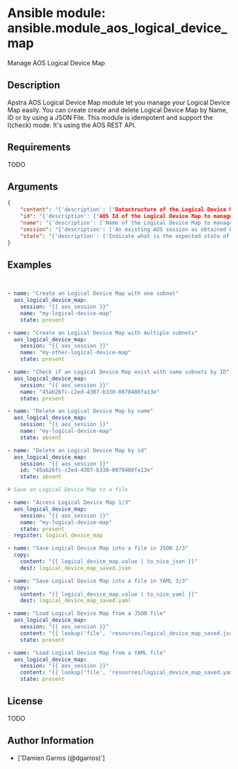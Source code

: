 # Ansible module: ansible.module_aos_logical_device_map


Manage AOS Logical Device Map

## Description

Apstra AOS Logical Device Map module let you manage your Logical Device Map easily. You can create create and delete Logical Device Map by Name, ID or by using a JSON File. This module is idempotent and support the I(check) mode. It's using the AOS REST API.

## Requirements

TODO

## Arguments

``` json
{
    "content": "{'description': ["Datastructure of the Logical Device Map to manage. The data can be in YAML / JSON or directly a variable. It's the same datastructure that is returned on success in I(value). Only one of I(name), I(id) or I(content) can be set."]}",
    "id": "{'description': ["AOS Id of the Logical Device Map to manage (can't be used to create a new Logical Device Map), Only one of I(name), I(id) or I(content) can be set."]}",
    "name": "{'description': ['Name of the Logical Device Map to manage. Only one of I(name), I(id) or I(content) can be set.']}",
    "session": "{'description': ['An existing AOS session as obtained by M(aos_login) module.'], 'required': True}",
    "state": "{'description': ['Indicate what is the expected state of the Logical Device Map (present or not).'], 'default': 'present', 'choices': ['present', 'absent']}",
}
```

## Examples


``` yaml


- name: "Create an Logical Device Map with one subnet"
  aos_logical_device_map:
    session: "{{ aos_session }}"
    name: "my-logical-device-map"
    state: present

- name: "Create an Logical Device Map with multiple subnets"
  aos_logical_device_map:
    session: "{{ aos_session }}"
    name: "my-other-logical-device-map"
    state: present

- name: "Check if an Logical Device Map exist with same subnets by ID"
  aos_logical_device_map:
    session: "{{ aos_session }}"
    name: "45ab26fc-c2ed-4307-b330-0870488fa13e"
    state: present

- name: "Delete an Logical Device Map by name"
  aos_logical_device_map:
    session: "{{ aos_session }}"
    name: "my-logical-device-map"
    state: absent

- name: "Delete an Logical Device Map by id"
  aos_logical_device_map:
    session: "{{ aos_session }}"
    id: "45ab26fc-c2ed-4307-b330-0870488fa13e"
    state: absent

# Save an Logical Device Map to a file

- name: "Access Logical Device Map 1/3"
  aos_logical_device_map:
    session: "{{ aos_session }}"
    name: "my-logical-device-map"
    state: present
  register: logical_device_map

- name: "Save Logical Device Map into a file in JSON 2/3"
  copy:
    content: "{{ logical_device_map.value | to_nice_json }}"
    dest: logical_device_map_saved.json

- name: "Save Logical Device Map into a file in YAML 3/3"
  copy:
    content: "{{ logical_device_map.value | to_nice_yaml }}"
    dest: logical_device_map_saved.yaml

- name: "Load Logical Device Map from a JSON file"
  aos_logical_device_map:
    session: "{{ aos_session }}"
    content: "{{ lookup('file', 'resources/logical_device_map_saved.json') }}"
    state: present

- name: "Load Logical Device Map from a YAML file"
  aos_logical_device_map:
    session: "{{ aos_session }}"
    content: "{{ lookup('file', 'resources/logical_device_map_saved.yaml') }}"
    state: present


```

## License

TODO

## Author Information
  - ['Damien Garros (@dgarros)']

